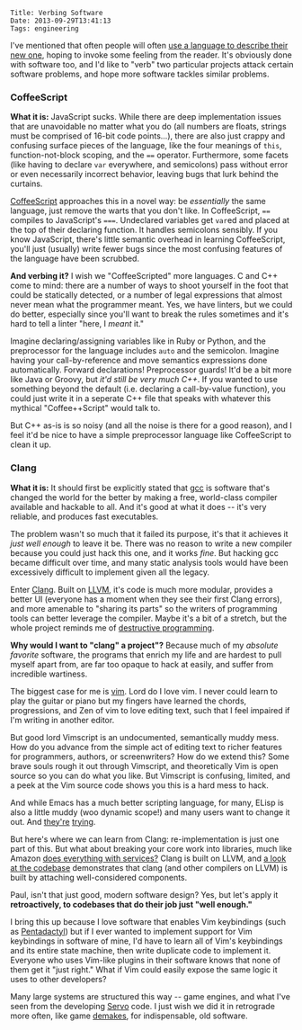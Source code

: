     Title: Verbing Software
    Date: 2013-09-29T13:41:13
    Tags: engineering

I've mentioned that often people will often
[use a language to describe their new one][1], hoping to invoke some feeling
from the reader. It's obviously done with software too, and I'd like to "verb"
two particular projects attack certain software problems, and hope more software
tackles similar problems.

### CoffeeScript

**What it is:** JavaScript sucks. While there are deep implementation issues
that are unavoidable no matter what you do (all numbers are floats, strings must
be comprised of 16-bit code points...), there are also just crappy and confusing
surface pieces of the language, like the four meanings of `this`,
function-not-block scoping, and the `==` operator. Furthermore, some facets
(like having to declare `var` everywhere, and semicolons) pass without error or
even necessarily incorrect behavior, leaving bugs that lurk behind the curtains.

[CoffeeScript][2] approaches this in a novel way: be _essentially_ the same
language, just remove the warts that you don't like. In CoffeeScript, `==`
compiles to JavaScript's `===`. Undeclared variables get `var`ed and placed at
the top of their declaring function. It handles semicolons sensibly. If you know
JavaScript, there's little semantic overhead in learning CoffeeScript, you'll
just (usually) write fewer bugs since the most confusing features of the
language have been scrubbed.

**And verbing it?** I wish we "CoffeeScripted" more languages. C and C++ come
to mind: there are a number of ways to shoot yourself in the foot that could be
statically detected, or a number of legal expressions that almost never mean
what the programmer meant. Yes, we have linters, but we could do better,
especially since you'll want to break the rules sometimes and it's hard to tell
a linter "here, I _meant_ it."

Imagine declaring/assigning variables like in Ruby or Python, and the preprocessor
for the language includes `auto` and the semicolon. Imagine having your
call-by-reference and move semantics expressions done automatically.
Forward declarations! Preprocessor guards! It'd be a bit more like Java or
Groovy, but _it'd still be very much C++_. If you wanted to use something beyond
the default (i.e. declaring a call-by-value function), you could just write it
in a seperate C++ file that speaks with whatever this mythical "Coffee++Script"
would talk to.

But C++ as-is is so noisy (and all the noise is there for a good reason), and I
feel it'd be nice to have a simple preprocessor language like CoffeeScript to
clean it up.

### Clang

**What it is:** It should first be explicitly stated that [gcc][3] is software
that's changed the world for the better by making a free, world-class compiler
available and hackable to all. And it's good at what it does -- it's very
reliable, and produces fast executables.

The problem wasn't so much that it failed its purpose, it's that it achieves it
_just well enough_ to leave it be. There was no reason to write a new compiler
because you could just hack this one, and it works _fine_. But hacking gcc
became difficult over time, and many static analysis tools would have been
excessively difficult to implement given all the legacy.

Enter [Clang][4]. Built on [LLVM][5], it's code is much more modular, provides
a better UI (everyone has a moment when they see their first Clang errors), and
more amenable to "sharing its parts" so the writers of programming tools can
better leverage the compiler. Maybe it's a bit of a stretch, but the whole
project reminds me of [destructive programming][6].

**Why would I want to "clang" a project"?** Because much of my _absolute favorite_
software, the programs that enrich my life and are hardest to pull myself apart
from, are far too opaque to hack at easily, and suffer from incredible wartiness.

The biggest case for me is [vim][7]. Lord do I love vim. I never could learn to
play the guitar or piano but my fingers have learned the chords, progressions,
and Zen of vim to love editing text, such that I feel impaired if I'm writing in
another editor.

But good lord Vimscript is an undocumented, semantically muddy mess. How do you
advance from the simple act of editing text to richer features for programmers,
authors, or screenwriters? How do we extend this? Some brave souls rough it
out through Vimscript, and theoretically Vim is open source so you can do what
you like. But Vimscript is confusing, limited, and a peek at the Vim source code
shows you this is a hard mess to hack.

And while Emacs has a much better scripting language, for many, ELisp is also a
little muddy (woo dynamic scope!) and many users want to change it out.
And [they're][8] [trying][9].

But here's where we can learn from Clang: re-implementation is just one part of
this. But what about breaking your core work into libraries, much like Amazon
[does everything with services?][11] Clang is built on LLVM, and [a look at the codebase][12]
demonstrates that clang (and other compilers on LLVM) is built by attaching
well-considered components.

Paul, isn't that just good, modern software design? Yes, but let's apply it
**retroactively, to codebases that do their job just "well enough."**

I bring this up because I love software that enables Vim keybindings (such as
[Pentadactyl][10]) but if I ever wanted to implement support for Vim keybindings
in software of mine, I'd have to learn all of Vim's keybindings and
its entire state machine, then write duplicate code to implement it. Everyone
who uses Vim-like plugins in their software knows that none of them get it
"just right." What if Vim could easily expose the same logic it uses to other
developers?

Many large systems are structured this way -- game engines, and what I've seen
from the developing [Servo][13] code. I just wish we did it in retrograde more
often, like game [demakes][14], for indispensable, old software.

   [1]: http://www.morepaul.com/2010/07/languages-to-describe-languages.html
   [2]: http://coffeescript.org/
   [3]: http://gcc.gnu.org/
   [4]: http://clang.llvm.org/
   [5]: http://www.llvm.org/
   [6]: http://dpm.pen.io/
   [7]: http://www.vim.org/
   [8]: http://www.emacswiki.org/emacs/GuileEmacs
   [9]: http://common-lisp.net/project/climacs/
   [10]: http://5digits.org/pentadactyl/
   [11]: https://plus.google.com/112678702228711889851/posts/eVeouesvaVX
   [12]: http://llvm.org/docs/GettingStarted.html#llvm-lib
   [13]: https://github.com/mozilla/servo
   [14]: http://en.wikipedia.org/wiki/Video_game_remake#.22Demakes.22

